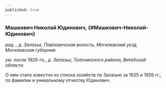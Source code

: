 ```yaml
---
published: true
---
```


### Машкович Николай Юдинович,  {#Машкович-Николай-Юдинович}

_род. , д. Залазье, Павловичская волость, Могилевский уезд, Могилевская губерния._

_ум. после 1926-го., д. Залазье, Толочинского района, Витебской области._

О нем стало известно из списка хозяйств по Залазью за 1925 и 1926 гг., по фамилии и уникальному отчеству Юдинович.
        
